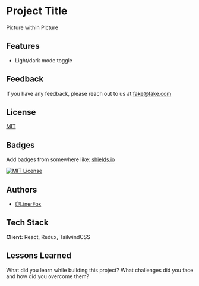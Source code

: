 # Project Title

Picture within Picture

## Features

- Light/dark mode toggle

## Feedback

If you have any feedback, please reach out to us at fake@fake.com

## License

[MIT](https://choosealicense.com/licenses/mit/)

## Badges

Add badges from somewhere like: [shields.io](https://shields.io/)

[![MIT License](https://img.shields.io/badge/License-MIT-green.svg)](https://choosealicense.com/licenses/mit/)

## Authors

- [@LinerFox](https://www.github.com/LinerFox)

## Tech Stack

**Client:** React, Redux, TailwindCSS

## Lessons Learned

What did you learn while building this project? What challenges did you face and how did you overcome them?
